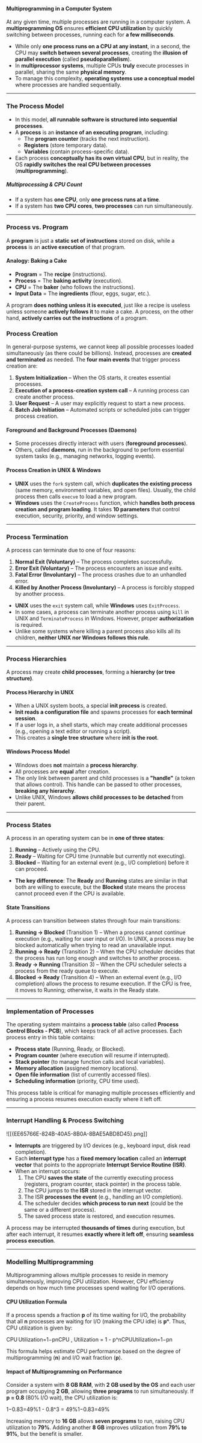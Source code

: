 #### **Multiprogramming in a Computer System**

At any given time, multiple processes are running in a computer system. A **multiprogramming OS** ensures **efficient CPU utilization** by quickly switching between processes, running each for **a few milliseconds**.

- While only **one process runs on a CPU at any instant**, in a second, the CPU may **switch between several processes**, creating the **illusion of parallel execution** (called **pseudoparallelism**).
- In **multiprocessor systems**, multiple CPUs **truly** execute processes in parallel, sharing the same **physical memory**.
- To manage this complexity, **operating systems use a conceptual model** where processes are handled sequentially.

---

### **The Process Model**

- In this model, **all runnable software is structured into sequential processes**.
- A **process** is an **instance of an executing program**, including:
    - The **program counter** (tracks the next instruction).
    - **Registers** (store temporary data).
    - **Variables** (contain process-specific data).
- Each process **conceptually has its own virtual CPU**, but in reality, the OS **rapidly switches the real CPU between processes** (**multiprogramming**).

##### **Multiprocessing & CPU Count**

- If a system has **one CPU**, only **one process runs at a time**.
- If a system has **two CPU cores**, **two processes** can run simultaneously.

---

### **Process vs. Program**

A **program** is just a **static set of instructions** stored on disk, while a **process** is an **active execution** of that program.

#### **Analogy: Baking a Cake**

- **Program** = The **recipe** (instructions).
- **Process** = The **baking activity** (execution).
- **CPU** = The **baker** (who follows the instructions).
- **Input Data** = The **ingredients** (flour, eggs, sugar, etc.).

A program **does nothing unless it is executed**, just like a recipe is useless unless someone **actively follows it** to make a cake. A process, on the other hand, **actively carries out the instructions** of a program.

### **Process Creation**

In general-purpose systems, we cannot keep all possible processes loaded simultaneously (as there could be billions). Instead, processes are **created and terminated** as needed. The **four main events** that trigger process creation are:

1. **System Initialization** – When the OS starts, it creates essential processes.
2. **Execution of a process-creation system call** – A running process can create another process.
3. **User Request** – A user may explicitly request to start a new process.
4. **Batch Job Initiation** – Automated scripts or scheduled jobs can trigger process creation.

#### **Foreground and Background Processes (Daemons)**

- Some processes directly interact with users (**foreground processes**).
- Others, called **daemons**, run in the background to perform essential system tasks (e.g., managing networks, logging events).

#### **Process Creation in UNIX & Windows**

- **UNIX** uses the `fork` system call, which **duplicates the existing process** (same memory, environment variables, and open files). Usually, the child process then calls `execve` to load a new program.
- **Windows** uses the `CreateProcess` function, which **handles both process creation and program loading**. It takes **10 parameters** that control execution, security, priority, and window settings.

---

### **Process Termination**

A process can terminate due to one of four reasons:

1. **Normal Exit (Voluntary)** – The process completes successfully.
2. **Error Exit (Voluntary)** – The process encounters an issue and exits.
3. **Fatal Error (Involuntary)** – The process crashes due to an unhandled error.
4. **Killed by Another Process (Involuntary)** – A process is forcibly stopped by another process.

- **UNIX** uses the `exit` system call, while **Windows** uses `ExitProcess`.
- In some cases, a process can terminate another process using `kill` in UNIX and `TerminateProcess` in Windows. However, proper **authorization** is required.
- Unlike some systems where killing a parent process also kills all its children, **neither UNIX nor Windows follows this rule**.

---

### **Process Hierarchies**

A process may create **child processes**, forming a **hierarchy (or tree structure)**.

#### **Process Hierarchy in UNIX**

- When a UNIX system boots, a special **init process** is created.
- **Init reads a configuration file** and spawns processes for **each terminal session**.
- If a user logs in, a shell starts, which may create additional processes (e.g., opening a text editor or running a script).
- This creates a **single tree structure** where **init is the root**.

#### **Windows Process Model**

- Windows does **not** maintain a **process hierarchy**.
- All processes are **equal** after creation.
- The only link between parent and child processes is a **"handle"** (a token that allows control). This handle can be passed to other processes, **breaking any hierarchy**.
- Unlike UNIX, Windows **allows child processes to be detached** from their parent.

---
### **Process States**

A process in an operating system can be in **one of three states**:

1. **Running** – Actively using the CPU.
2. **Ready** – Waiting for CPU time (runnable but currently not executing).
3. **Blocked** – Waiting for an external event (e.g., I/O completion) before it can proceed.

- **The key difference**: The **Ready** and **Running** states are similar in that both are willing to execute, but the **Blocked** state means the process cannot proceed even if the CPU is available.

#### **State Transitions**

A process can transition between states through four main transitions:

1. **Running → Blocked** (Transition 1) – When a process cannot continue execution (e.g., waiting for user input or I/O). In UNIX, a process may be blocked automatically when trying to read an unavailable input.
2. **Running → Ready** (Transition 2) – When the CPU scheduler decides that the process has run long enough and switches to another process.
3. **Ready → Running** (Transition 3) – When the CPU scheduler selects a process from the ready queue to execute.
4. **Blocked → Ready** (Transition 4) – When an external event (e.g., I/O completion) allows the process to resume execution. If the CPU is free, it moves to Running; otherwise, it waits in the Ready state.

---

### **Implementation of Processes**

The operating system maintains a **process table** (also called **Process Control Blocks - PCB**), which keeps track of all active processes. Each process entry in this table contains:

- **Process state** (Running, Ready, or Blocked).
- **Program counter** (where execution will resume if interrupted).
- **Stack pointer** (to manage function calls and local variables).
- **Memory allocation** (assigned memory locations).
- **Open file information** (list of currently accessed files).
- **Scheduling information** (priority, CPU time used).

This process table is critical for managing multiple processes efficiently and ensuring a process resumes execution exactly where it left off.

---

### **Interrupt Handling & Process Switching**

![[{EE65766E-824B-40A5-8B0A-8BAE5ABD8D45}.png]]

- **Interrupts** are triggered by I/O devices (e.g., keyboard input, disk read completion).
- Each **interrupt type** has a **fixed memory location** called an **interrupt vector** that points to the appropriate **Interrupt Service Routine (ISR)**.
- When an interrupt occurs:
    1. The CPU **saves the state** of the currently executing process (registers, program counter, stack pointer) in the process table.
    2. The CPU jumps to the **ISR** stored in the interrupt vector.
    3. The ISR **processes the event** (e.g., handling an I/O completion).
    4. The scheduler decides **which process to run next** (could be the same or a different process).
    5. The saved process state is restored, and execution resumes.

A process may be interrupted **thousands of times** during execution, but after each interrupt, it resumes **exactly where it left off**, ensuring **seamless process execution**.

---

### **Modelling Multiprogramming**

Multiprogramming allows multiple processes to reside in memory simultaneously, improving CPU utilization. However, CPU efficiency depends on how much time processes spend waiting for I/O operations.

#### **CPU Utilization Formula**

If a process spends a fraction **p** of its time waiting for I/O, the probability that all **n** processes are waiting for I/O (making the CPU idle) is **pⁿ**. Thus, CPU utilization is given by:

CPU Utilization=1−pnCPU \, Utilization = 1 - p^nCPUUtilization=1−pn

This formula helps estimate CPU performance based on the degree of multiprogramming (**n**) and I/O wait fraction (**p**).

#### **Impact of Multiprogramming on Performance**

Consider a system with **8 GB RAM**, with **2 GB used by the OS** and each user program occupying **2 GB**, allowing **three programs** to run simultaneously. If **p = 0.8** (80% I/O wait), the CPU utilization is:

1−0.83=49%1 - 0.8^3 = 49\%1−0.83=49%

Increasing memory to **16 GB** allows **seven programs** to run, raising CPU utilization to **79%**. Adding another **8 GB** improves utilization from **79% to 91%**, but the benefit is smaller.